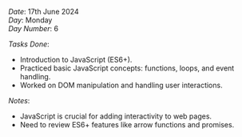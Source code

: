 *Date*: 17th June 2024  
*Day*: Monday  
*Day Number*: 6  

*Tasks Done*:  
- Introduction to JavaScript (ES6+).  
- Practiced basic JavaScript concepts: functions, loops, and event handling.  
- Worked on DOM manipulation and handling user interactions.  

*Notes*:  
- JavaScript is crucial for adding interactivity to web pages.  
- Need to review ES6+ features like arrow functions and promises.